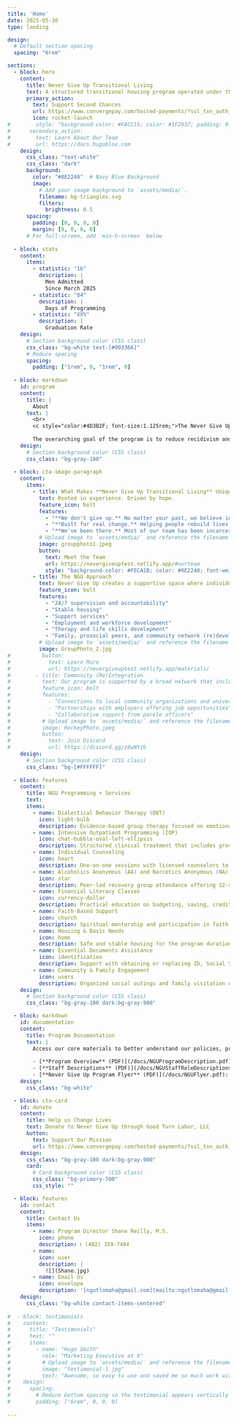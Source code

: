 ```yaml
---
title: 'Home'
date: 2025-05-30
type: landing

design:
  # Default section spacing
  spacing: "6rem"

sections:
  - block: hero
    content:
      title: Never Give Up Transitional Living
      text: A structured transitional housing program operated under the nonprofit 501(c)(3) organization, Good Turn Labor, to support formerly incarcerated individuals as they reintegrate into the community.
      primary_action:
        text: Support Second Chances
        url: https://www.convergepay.com/hosted-payments/?ssl_txn_auth_token=hZimVnstSY2Sr9jySrL%2FjAAAAZZEoSpl#!/payment-method
        icon: rocket-launch
#        style: "background-color: #FACC15; color: #1F2937; padding: 0.5rem 1rem; border-radius: 0.375rem; font-weight: 600;"
#      secondary_action:
#        text: Learn About Our Team
#        url: https://docs.hugoblox.com
    design:
      css_class: "text-white"
      css_class: "dark"
      background:
        color: "#0E2240"  # Navy Blue Background
        image:
          # Add your image background to `assets/media/`.
          filename: bg-triangles.svg
          filters:
            brightness: 0.5
      spacing:
        padding: [0, 0, 0, 0]
        margin: [0, 0, 0, 0]
      # For full-screen, add `min-h-screen` below
            
  - block: stats
    content:
      items:
        - statistic: "16"
          description: |
            Men Admitted     
            Since March 2025
        - statistic: "84"
          description: |
            Days of Programming
        - statistic: "XX%"
          description: |
            Graduation Rate
    design:
      # Section background color (CSS class)
      css_class: "bg-white text-[#003366]"      
      # Reduce spacing
      spacing:
        padding: ["1rem", 0, "1rem", 0]
        
  - block: markdown
    id: program
    content:
      title: |
        About
      text: |
        <br>
        <c style="color:#4D3B2F; font-size:1.125rem;">The Never Give Up Transitional Living program serves men released from prison who: (a) are approved for community supervision or parole, (b) are motivated to participate in structured reentry support, and (c) have applied to the program and completed a phone interview and background review.
        
        The overarching goal of the program is to reduce recidivism and promote successful reintegration by fostering personal accountability, community support, and access to essential resources.</c>
    design:
      # Section background color (CSS class)
      css_class: "bg-gray-100"        
  
  - block: cta-image-paragraph
    content:
      items:
        - title: What Makes **Never Give Up Transitional Living** Unique?
          text: Rooted in experience. Driven by hope.
          feature_icon: bolt
          features:
            - "**We don't give up.** No matter your past, we believe in your future."
            - "**Built for real change.** Helping people rebuild lives -- not just get by."
            - "**We've been there.** Most of our team has been incarcerated—and made it out stronger."
          # Upload image to `assets/media/` and reference the filename here
          image: groupphoto1.jpeg
          button:
            text: Meet the Team
            url: https://nevergiveuptest.netlify.app/#ourteam
            style: "background-color: #FECA1B; color: #0E2240; font-weight: 700;"
        - title: The NGU Approach
          text: Never Give Up creates a supportive space where individuals with lived experiences (i.e., previously incarcerated) serve as mentors, helping participants navigate challenges related to addiction, antisocial thinking patterns, employment, and prosocial and community reintegration. By offering structured support, the program seeks to empower participants to rebuild their lives and achieve long-term stability.
          feature_icon: bolt
          features:
            - "24/7 supervision and accountability"
            - "Stable housing"
            - "Support services"
            - "Employment and workforce development"
            - "Therapy and life skills development"
            - "Family, prosocial peers, and community network (re)development"
          # Upload image to `assets/media/` and reference the filename here
          image: GroupPhoto_2.jpg
#          button:
#            text: Learn More
#            url: https://nevergiveuptest.netlify.app/materials/
#        - title: Community (Re)Integration
#          text: Our program is supported by a broad network that includes community organizations, employers, and strong partnerships with the criminal justice system.
#          feature_icon: bolt
#          features:
#            - "Connections to local community organizations and universities"
#            - "Partnerships with employers offering job opportunities"
#            - "Collaborative support from parole officers"
#          # Upload image to `assets/media/` and reference the filename here
#          image: HockeyPhoto.jpeg
#          button:
#            text: Join Discord
#            url: https://discord.gg/z8wNYzb
    design:
      # Section background color (CSS class)
      css_class: "bg-[#FFFFFF]"
      
  - block: features
    content:
      title: NGU Programming + Services
      text: 
      items:
        - name: Dialectical Behavior Therapy (DBT)
          icon: light-bulb
          description: Evidence-based group therapy focused on emotional regulation, distress tolerance, and interpersonal skills.
        - name: Intensive Outpatient Programming (IOP)
          icon: chat-bubble-oval-left-ellipsis
          description: Structured clinical treatment that includes group sessions, relapse prevention, and coping strategies.
        - name: Individual Counseling
          icon: heart
          description: One-on-one sessions with licensed counselors to address trauma, mental health, substance use, and personal growth.
        - name: Alcoholics Anonymous (AA) and Narcotics Anonymous (NA)
          icon: star
          description: Peer-led recovery group attendance offering 12-step support and a strong sober community.
        - name: Financial Literacy Classes
          icon: currency-dollar
          description: Practical education on budgeting, saving, credit, and building long-term financial stability.
        - name: Faith-Based Support
          icon: church
          description: Spiritual mentorship and participation in faith-based community activities.
        - name: Housing & Basic Needs
          icon: home
          description: Safe and stable housing for the program duration, including provision of initial clothing, food, transportation, and cellphones.
        - name: Essential Documents Assistance
          icon: identification
          description: Support with obtaining or replacing ID, Social Security cards, EBT, and Medicaid enrollment if needed.
        - name: Community & Family Engagement
          icon: users
          description: Organized social outings and family visitation days to help participants rebuild connections with loved ones and the community.
    design:
      # Section background color (CSS class)
      css_class: "bg-gray-100 dark:bg-gray-900"        

  - block: markdown
    id: documentation
    content:
      title: Program Documentation
      text: |
        Access our core materials to better understand our policies, procedures, and services:
        
        - [**Program Overview** (PDF)](/docs/NGUProgramDescription.pdf): Summary of program goals, logic model, eligibility criteria, participant rules and expectations, and services.
        - [**Staff Descriptions** (PDF)](/docs/NGUStaffRoleDescriptions.pdf): Employee roles, job descriptions, and qualification expectations.
        - [**Never Give Up Program Flyer** (PDF)](/docs/NGUFlyer.pdf): Print-ready handout describing our services.
    design:
      css_class: "bg-white"

  - block: cta-card
    id: donate
    content:
      title: Help us Change Lives
      text: Donate to Never Give Up through Good Turn Labor, LLC
      button:
        text: Support Our Mission
        url: https://www.convergepay.com/hosted-payments/?ssl_txn_auth_token=hZimVnstSY2Sr9jySrL%2FjAAAAZZEoSpl#!/payment-method
    design:
      css_class: "bg-gray-100 dark:bg-gray-900"
      card:
        # Card background color (CSS class)
        css_class: "bg-primary-700"
        css_style: ""

  - block: features
    id: contact
    content:
      title: Contact Us
      items:
        - name: Program Director Shane Reilly, M.S.
          icon: phone
          description: 📞 (402) 359-7404  
        - name: 
          icon: user
          description: |
            ![](Shane.jpg)
        - name: Email Us
          icon: envelope
          description: '[ngutlomaha@gmail.com](mailto:ngutlomaha@gmail.com)'
    design:
      css_class: "bg-white contact-items-centered"
      
#  - block: testimonials
#    content:
#      title: "Testimonials"
#      text: ""
#      items:
#        - name: "Hugo Smith"
#          role: "Marketing Executive at X"
#          # Upload image to `assets/media/` and reference the filename here
#          image: "testimonial-1.jpg"
#          text: "Awesome, so easy to use and saved me so much work with the swappable pre-designed sections!"
#    design:
#      spacing:
#        # Reduce bottom spacing so the testimonial appears vertically centered between sections
#        padding: ["6rem", 0, 0, 0]
        
---
```

